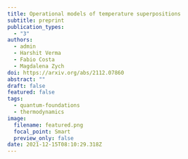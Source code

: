 ```yaml
---
title: Operational models of temperature superpositions
subtitle: preprint
publication_types:
  - "3"
authors:
  - admin
  - Harshit Verma
  - Fabio Costa
  - Magdalena Zych
doi: https://arxiv.org/abs/2112.07860
abstract: ""
draft: false
featured: false
tags:
  - quantum-foundations
  - thermodynamics
image:
  filename: featured.png
  focal_point: Smart
  preview_only: false
date: 2021-12-15T08:10:29.318Z
---
```

